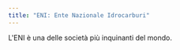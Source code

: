 ```yaml
---
title: "ENI: Ente Nazionale Idrocarburi"
---
```


L'ENI è una delle società più inquinanti del mondo.